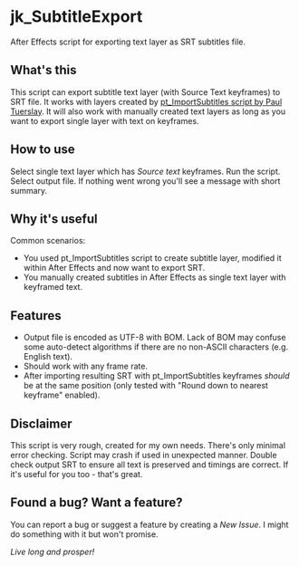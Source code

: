 # jk_SubtitleExport
After Effects script for exporting text layer as SRT subtitles file.

## What's this
This script can export subtitle text layer (with Source Text keyframes) to SRT file.
It works with layers created by [pt_ImportSubtitles script by Paul Tuerslay](https://aescripts.com/pt_importsubtitles/).
It will also work with manually created text layers as long as you want to export single layer with text on keyframes.

## How to use
Select single text layer which has _Source text_ keyframes.
Run the script.
Select output file.
If nothing went wrong you'll see a message with short summary.

## Why it's useful
Common scenarios:

* You used pt_ImportSubtitles script to create subtitle layer, modified it within After Effects and now want to export SRT.
* You manually created subtitles in After Effects as single text layer with keyframed text.

## Features

* Output file is encoded as UTF-8 with BOM. Lack of BOM may confuse some auto-detect algorithms if there are no non-ASCII characters (e.g. English text).
* Should work with any frame rate.
* After importing resulting SRT with pt_ImportSubtitles keyframes _should_ be at the same position (only tested with "Round down to nearest keyframe" enabled).

## Disclaimer
This script is very rough, created for my own needs. There's only minimal error checking. Script may crash if used in unexpected manner. Double check output SRT to ensure all text is preserved and timings are correct.
If it's useful for you too - that's great.

## Found a bug? Want a feature?
You can report a bug or suggest a feature by creating a _New Issue_.
I might do something with it but won't promise.

_Live long and prosper!_
